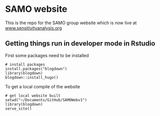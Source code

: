 # SAMO website

This is the repo for the SAMO group website which is now live at www.sensitivityanalysis.org


## Getting things run in developer mode in Rstudio

First some packages need to be installed
```
# install packages
install.packages("blogdown")
library(blogdown)
blogdown::install_hugo()
```

To get a local compile of the website
```
# get local website built
setwd("~/Documents/GitHub/SAMOWebv1")
library(blogdown)
serve_site()
```
